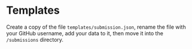 # Templates

Create a copy of the file `templates/submission.json`, rename the file with your GitHub username, add your data to it, then move it into the `/submissions` directory.
